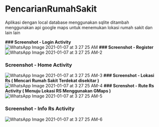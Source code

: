 # PencarianRumahSakit

Aplikasi dengan local database menggunakan sqlite ditambah menggunakan api google maps untuk menemukan lokasi rumah sakit dan lain lain 


**### Screenshot - Login Activity**
![WhatsApp Image 2021-01-07 at 3 27 25 AM](https://user-images.githubusercontent.com/49360795/103816926-579ba000-5098-11eb-8e52-81990447f339.jpeg)
**### Screenshot - Register**
![WhatsApp Image 2021-01-07 at 3 27 25 AM-2](https://user-images.githubusercontent.com/49360795/103817041-8c0f5c00-5098-11eb-831e-a66c9c277cc5.jpeg)
### **Screenshot - Home Activity**
![WhatsApp Image 2021-01-07 at 3 27 25 AM-3](https://user-images.githubusercontent.com/49360795/103817079-9cbfd200-5098-11eb-905c-8a6f4b7077ab.jpeg)
**### Screenshot - Lokasi Rs ( Mencari Rumah Sakit Terdekat disekitar )**
![WhatsApp Image 2021-01-07 at 3 27 25 AM-4](https://user-images.githubusercontent.com/49360795/103817179-bfea8180-5098-11eb-80cc-f23c637a731d.jpeg)
**### Screnshot - Rute Rs Activity ( Menuju Lokasi RS Menggunakan GMaps )** 
![WhatsApp Image 2021-01-07 at 3 27 25 AM-5](https://user-images.githubusercontent.com/49360795/103817236-da245f80-5098-11eb-92a9-ee879eaa370d.jpeg)
### **Screenshot - Info Rs Activity**
![WhatsApp Image 2021-01-07 at 3 27 25 AM-6](https://user-images.githubusercontent.com/49360795/103817271-ef00f300-5098-11eb-87eb-6a2a00d62869.jpeg)


